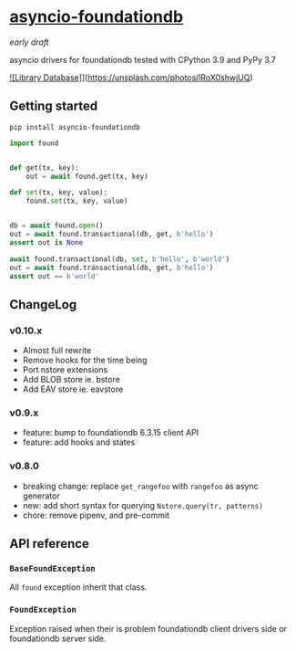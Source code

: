 # [asyncio-foundationdb](https://github.com/amirouche/asyncio-foundationdb/)

*early draft*

asyncio drivers for foundationdb tested with CPython 3.9 and PyPy 3.7

[![Library Database]](https://images.unsplash.com/photo-1544383835-bda2bc66a55d?ixlib=rb-1.2.1&ixid=MnwxMjA3fDB8MHxwaG90by1wYWdlfHx8fGVufDB8fHx8&auto=format&fit=crop&w=1021&q=80)](https://unsplash.com/photos/lRoX0shwjUQ)

## Getting started

```
pip install asyncio-foundationdb
```

```python
import found


def get(tx, key):
    out = await found.get(tx, key)

def set(tx, key, value):
    found.set(tx, key, value)


db = await found.open()
out = await found.transactional(db, get, b'hello')
assert out is None

await found.transactional(db, set, b'hello', b'world')
out = await found.transactional(db, get, b'hello')
assert out == b'world'
```

## ChangeLog

### v0.10.x

- Almost full rewrite
- Remove hooks for the time being
- Port nstore extensions
- Add BLOB store ie. bstore
- Add EAV store ie. eavstore

### v0.9.x

- feature: bump to foundationdb 6.3.15 client API
- feature: add hooks and states

### v0.8.0

- breaking change: replace ``get_rangefoo`` with ``rangefoo`` as async generator
- new: add short syntax for querying `Nstore.query(tr, patterns)`
- chore: remove pipenv, and pre-commit

## API reference

### `BaseFoundException`

All `found` exception inherit that class.

### `FoundException`

Exception raised when their is problem foundationdb client drivers
side or foundationdb server side.
